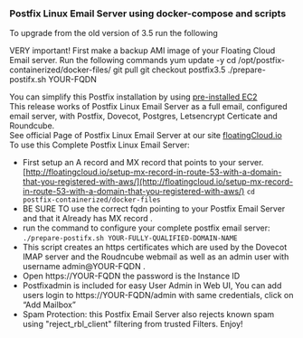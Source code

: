 ### Postfix Linux Email Server using docker-compose and scripts
To upgrade from the old version of 3.5 run the following

VERY important! First make a backup AMI image of your Floating Cloud Email server.
Run the following commands
yum update -y 
cd /opt/postfix-containerized/docker-files/
git pull
git checkout postfix3.5
./prepare-postifx.sh YOUR-FQDN


You can simplify this Postfix installation by using [pre-installed EC2 ](https://aws.amazon.com/marketplace/pp/B0797V545N/ref=_PTNR_github) </br>
This release works of Postfix Linux Email Server as a full email, configured email server, with Postfix, Dovecot, Postgres, Letsencrypt Certicate and Roundcube. </br>
See official Page of Postfix Linux Email Server at our site [floatingCloud.io](http://floatingcloud.io/mail-server-linux-postfix-using-mysql-tons-users/)</br>
To use this Complete Postfix Linux Email Server:</br>
- First setup an A record and MX record that points to your server.
[http://floatingcloud.io/setup-mx-record-in-route-53-with-a-domain-that-you-registered-with-aws/](http://floatingcloud.io/setup-mx-record-in-route-53-with-a-domain-that-you-registered-with-aws/)
`cd  postfix-containerized/docker-files`
- BE SURE TO use the correct fqdn pointing to your Postfix Email Server and that it Already has MX record .
- run the command to configure your complete postfix email server:
`./prepare-postifx.sh YOUR-FULLY-QUALIFIED-DOMAIN-NAME`
- This script creates an https certificates which are used by the Dovecot IMAP server and the Roudncube webmail as well as an admin user with username admin@YOUR-FQDN .
- Open https://YOUR-FQDN the password is the Instance ID
- Postfixadmin is included for easy User Admin in Web UI, You can add users login to https://YOUR-FQDN/admin with same credentials, click on “Add Mailbox”
- Spam Protection: this Postfix Email Server also rejects known spam using "reject_rbl_client" filtering from trusted Filters.
Enjoy!
